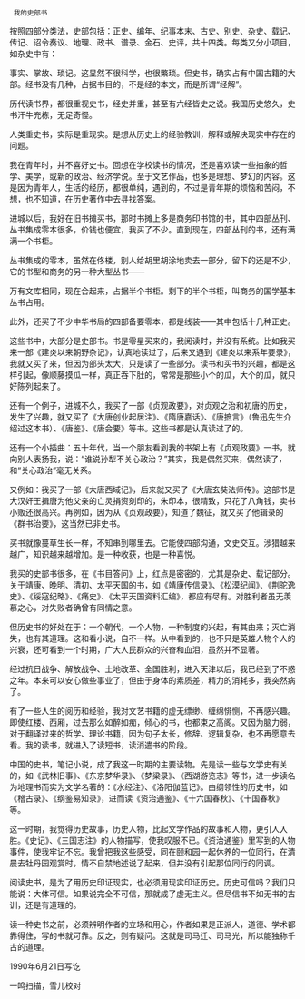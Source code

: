      我的史部书 

  按照四部分类法，史部包括：正史、编年、纪事本末、古史、别史、杂史、载记、传记、诏令奏议、地理、政书、谱录、金石、史评，共十四类。每类又分小项目，如杂史中有： 

  事实、掌故、琐记。这显然不很科学，也很繁琐。但史书，确实占有中国古籍的大部。经书没有几种，占据书目的，不是经的本文，而是所谓“经解”。 

  历代读书界，都很重视史书，经史并重，甚至有六经皆史之说。我国历史悠久，史书汗牛充栋，无足奇怪。 

  人类重史书，实际是重现实。是想从历史上的经验教训，解释或解决现实中存在的问题。 

  我在青年时，并不喜好史书。回想在学校读书的情况，还是喜欢读一些抽象的哲学、美学，或新的政治、经济学说。至于文艺作品，也多是理想、梦幻的内容。这是因为青年人，生活的经历，都很单纯，遇到的，不过是青年期的烦恼和苦闷，不想，也不知道，在历史著作中去寻找答案。 

  进城以后，我好在旧书摊买书，那时书摊上多是商务印书馆的书，其中四部丛刊、丛书集成零本很多，价钱也便宜，我买了不少。直到现在，四部丛刊的书，还有满满一个书柜。 

  丛书集成的零本，虽然在佟楼，别人给胡里胡涂地卖去一部分，留下的还是不少，它的书型和商务的另一种大型丛书—— 

  万有文库相同，现在合起来，占据半个书柜。剩下的半个书柜，叫商务的国学基本丛书占用。 

  此外，还买了不少中华书局的四部备要零本，都是线装——其中包括十几种正史。 

  这些书中，大部分是史部书。书是零星买来的，我阅读时，并没有系统。比如我买来一部《建炎以来朝野杂记》，认真地读过了，后来又遇到《建炎以来系年要录》，我就又买了来，但因为部头太大，只是读了一些部分。读书和买书的兴趣，都是这样引起，像顺藤摸瓜一样，真正吞下肚的，常常是那些小个的瓜，大个的瓜，就只好陈列起来了。 

  还有一个例子，进城不久，我买了一部《贞观政要》，对贞观之治和初唐的历史，发生了兴趣，就又买了《大唐创业起居注》、《隋唐嘉话》、《唐摭言》（鲁迅先生介绍过这本书）、《唐鉴》、《唐会要》等书。这些书都是认真读过了的。 

  还有一个小插曲：五十年代，当一个朋友看到我的书架上有《贞观政要》一书，就向别人表扬我，说：“谁说孙犁不关心政治？”其实，我是偶然买来，偶然读了，和“关心政治”毫无关系。 

  又例如：我买了一部《大唐西域记》，后来就又买了《大唐玄奘法师传》。这部书是大汉奸王揖唐为他父亲的亡灵捐资刻印的，朱印本，很精致，只花了八角钱，卖书小贩还很高兴。再例如，因为从《贞观政要》，知道了魏征，就又买了他辑录的《群书治要》，这当然已非史书。 

  买书就像蔓草生长一样，不知串到哪里去。它能使四部沟通，文史交互。涉猎越来越广，知识越来越增加。是一种收获，也是一种喜悦。 

  我买的史部书很多，在《书目答问》上，红点是密密的，尤其是杂史、载记部分。关于靖康、晚明、清初、太平天国的书，如《靖康传信录》、《松漠纪闻》、《荆驼逸史》、《绥寇纪略》、《痛史》、《太平天国资料汇编》，都应有尽有。对胜利者虽无羡慕之心，对失败者确曾有同情之意。 

  但历史书的好处在于：一个朝代，一个人物，一种制度的兴起，有其由来；灭亡消失，也有其道理。这和看小说，自不一样。从中看到的，也不只是英雄人物个人的兴衰，还可看到一个时期，广大人民群众的兴奋和血泪，虽然并不显著。 

  经过抗日战争、解放战争、土地改革、全国胜利，进入天津以后，我已经到了不惑之年。本来可以安心做些事业了，但由于身体的素质差，精力的消耗多，我突然病了。 

  有了一些人生的阅历和经验，我对文艺书籍的虚无缥缈、缠绵悱恻，不再感兴趣。即使红楼、西厢，过去那么如醉如痴，倾心的书，也都束之高阁。又因为脑力弱，对于翻译过来的哲学、理论书籍，因为句子太长，修辞、逻辑复杂，也不再愿意去看。我的读书，就进入了读短书，读消遣书的阶段。 

  中国的史书，笔记小说，成了我这一时期的主要读物。先是读一些与文学史有关的，如《武林旧事》、《东京梦华录》、《梦梁录》、《西湖游览志》等书，进一步读名为地理书而实为文学名著的：《水经注》、《洛阳伽蓝记》。由纲领性的历史书，如《稽古录》、《纲鉴易知录》，进而读《资治通鉴》、《十六国春秋》、《十国春秋》等。 

  这一时期，我觉得历史故事，历史人物，比起文学作品的故事和人物，更引人入胜。《史记》、《三国志注》的人物描写，使我叹服不已。《资治通鉴》里写到的人物事件，使我牢记不忘。我曾把我这些感受，同在颐和园一起休养的一位同行，在清晨去牡丹园观赏时，情不自禁地述说了起来，但并没有引起那位同行的同调。 

  阅读史书，是为了用历史印证现实，也必须用现实印证历史。历史可信吗？我们只能说：大体可信。如果说完全不可信，那就成了虚无主义。但尽信书不如无书的古训，还是有道理的。 

  读一种史书之前，必须辨明作者的立场和用心，作者如果是正派人，道德、学术都靠得住，写的书就可靠。反之，则有疑问。这就是司马迁、司马光，所以能独称千古的道理。 

  1990年6月21日写讫 

  一鸣扫描，雪儿校对 

